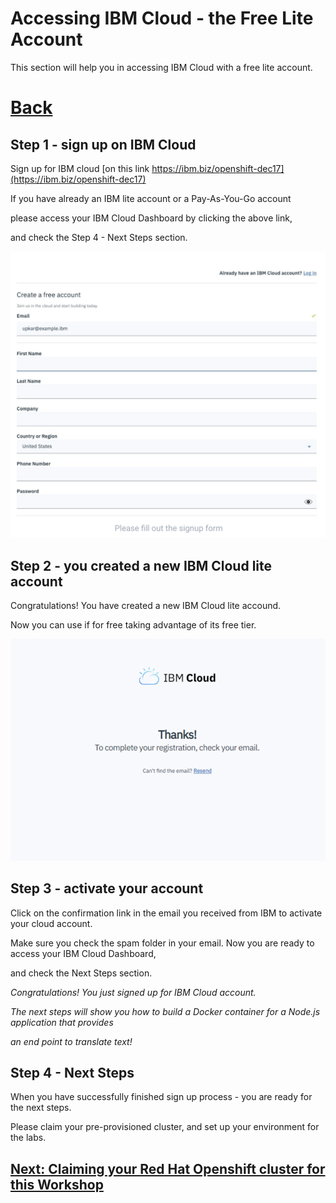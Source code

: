 # Accessing IBM Cloud - the Free Lite Account

This section will help you in accessing IBM Cloud with a free lite account.


# [Back](https://github.com/LennartFr/Red-Hat-OpenShift-WorldTour)

## Step 1 - sign up on IBM Cloud

Sign up for IBM cloud [on this link https://ibm.biz/openshift-dec17](https://ibm.biz/openshift-dec17)

If you have already an IBM lite account or a Pay-As-You-Go account

please access your IBM Cloud Dashboard by clicking the above link,

and check the Step 4 - Next Steps section.

<img src="/img/signup.png">

## Step 2 - you created a new IBM Cloud lite account

Congratulations! You have created a new IBM Cloud lite accound. 

Now you can use if for free taking advantage of its free tier.

<img src="/img/creation.png">


## Step 3 - activate your account

Click on the confirmation link in the email you received from IBM to activate your cloud account. 

Make sure you check the spam folder in your email. Now you are ready to access your IBM Cloud Dashboard, 

and check the Next Steps section.

*Congratulations! You just signed up for IBM Cloud account.* 

*The next steps will show you how to build a Docker container for a Node.js application that provides*

*an end point to translate text!*


## Step 4 - Next Steps


When you have successfully finished sign up process - you are ready for the next steps. 

Please claim your pre-provisioned cluster, and set up your environment for the labs.

## [Next: Claiming your Red Hat Openshift cluster for this Workshop](https://github.com/LennartFr/Red-Hat-OpenShift-WorldTour/blob/master/Claiming.md)

